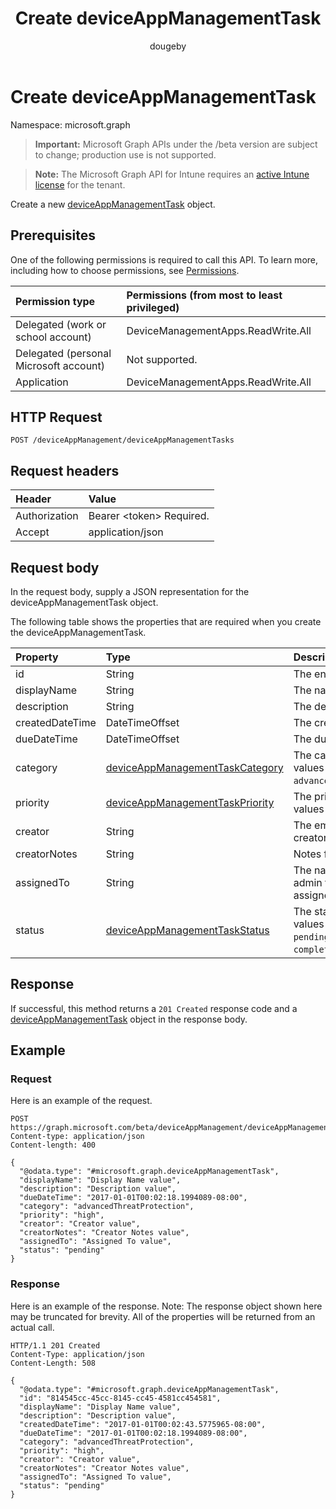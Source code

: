 ﻿---
title: "Create deviceAppManagementTask"
description: "Create a new deviceAppManagementTask object."
author: "dougeby"
localization_priority: Normal
ms.prod: "intune"
doc_type: apiPageType
---

# Create deviceAppManagementTask

Namespace: microsoft.graph

> **Important:** Microsoft Graph APIs under the /beta version are subject to change; production use is not supported.

> **Note:** The Microsoft Graph API for Intune requires an [active Intune license](https://go.microsoft.com/fwlink/?linkid=839381) for the tenant.

Create a new [deviceAppManagementTask](../resources/intune-partnerintegration-deviceappmanagementtask.md) object.

## Prerequisites

One of the following permissions is required to call this API. To learn more, including how to choose permissions, see [Permissions](/graph/permissions-reference).

| Permission type                        | Permissions (from most to least privileged) |
| :------------------------------------- | :------------------------------------------ |
| Delegated (work or school account)     | DeviceManagementApps.ReadWrite.All          |
| Delegated (personal Microsoft account) | Not supported.                              |
| Application                            | DeviceManagementApps.ReadWrite.All          |

## HTTP Request

<!-- {
  "blockType": "ignored"
}
-->

```http
POST /deviceAppManagement/deviceAppManagementTasks
```

## Request headers

| Header        | Value                          |
| :------------ | :----------------------------- |
| Authorization | Bearer &lt;token&gt; Required. |
| Accept        | application/json               |

## Request body

In the request body, supply a JSON representation for the deviceAppManagementTask object.

The following table shows the properties that are required when you create the deviceAppManagementTask.

| Property        | Type                                                                                                         | Description                                                                               |
| :-------------- | :----------------------------------------------------------------------------------------------------------- | :---------------------------------------------------------------------------------------- |
| id              | String                                                                                                       | The entity key.                                                                           |
| displayName     | String                                                                                                       | The name.                                                                                 |
| description     | String                                                                                                       | The description.                                                                          |
| createdDateTime | DateTimeOffset                                                                                               | The created date.                                                                         |
| dueDateTime     | DateTimeOffset                                                                                               | The due date.                                                                             |
| category        | [deviceAppManagementTaskCategory](../resources/intune-partnerintegration-deviceappmanagementtaskcategory.md) | The category. Possible values are: `unknown`, `advancedThreatProtection`.                 |
| priority        | [deviceAppManagementTaskPriority](../resources/intune-partnerintegration-deviceappmanagementtaskpriority.md) | The priority. Possible values are: `none`, `high`, `low`.                                 |
| creator         | String                                                                                                       | The email address of the creator.                                                         |
| creatorNotes    | String                                                                                                       | Notes from the creator.                                                                   |
| assignedTo      | String                                                                                                       | The name or email of the admin this task is assigned to.                                  |
| status          | [deviceAppManagementTaskStatus](../resources/intune-partnerintegration-deviceappmanagementtaskstatus.md)     | The status. Possible values are: `unknown`, `pending`, `active`, `completed`, `rejected`. |

## Response

If successful, this method returns a `201 Created` response code and a [deviceAppManagementTask](../resources/intune-partnerintegration-deviceappmanagementtask.md) object in the response body.

## Example

### Request

Here is an example of the request.

```http
POST https://graph.microsoft.com/beta/deviceAppManagement/deviceAppManagementTasks
Content-type: application/json
Content-length: 400

{
  "@odata.type": "#microsoft.graph.deviceAppManagementTask",
  "displayName": "Display Name value",
  "description": "Description value",
  "dueDateTime": "2017-01-01T00:02:18.1994089-08:00",
  "category": "advancedThreatProtection",
  "priority": "high",
  "creator": "Creator value",
  "creatorNotes": "Creator Notes value",
  "assignedTo": "Assigned To value",
  "status": "pending"
}
```

### Response

Here is an example of the response. Note: The response object shown here may be truncated for brevity. All of the properties will be returned from an actual call.

```http
HTTP/1.1 201 Created
Content-Type: application/json
Content-Length: 508

{
  "@odata.type": "#microsoft.graph.deviceAppManagementTask",
  "id": "814545cc-45cc-8145-cc45-4581cc454581",
  "displayName": "Display Name value",
  "description": "Description value",
  "createdDateTime": "2017-01-01T00:02:43.5775965-08:00",
  "dueDateTime": "2017-01-01T00:02:18.1994089-08:00",
  "category": "advancedThreatProtection",
  "priority": "high",
  "creator": "Creator value",
  "creatorNotes": "Creator Notes value",
  "assignedTo": "Assigned To value",
  "status": "pending"
}
```
